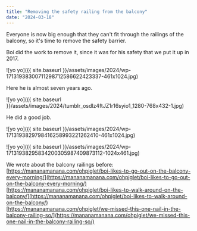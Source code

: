 ```yaml
---
title: "Removing the safety railing from the balcony"
date: "2024-03-18"
---
```


Everyone is now big enough that they can't fit through the railings of the balcony, so it's time to remove the safety barrier.

Boí did the work to remove it, since it was for his safety that we put it up in 2017.

![yo yo]({{ site.baseurl }}/assets/images/2024/wp-17131938300711298712586622423337-461x1024.jpg)

Here he is almost seven years ago.

![yo yo]({{ site.baseurl }}/assets/images/2024/tumblr_osdlz4ftJZ1r16syio1_1280-768x432-1.jpg)

He did a good job.

![yo yo]({{ site.baseurl }}/assets/images/2024/wp-1713193829798416258993221262410-461x1024.jpg)

![yo yo]({{ site.baseurl }}/assets/images/2024/wp-17131938295834200305987409873112-1024x461.jpg)

We wrote about the balcony railings before:  
[https://mananamanana.com/ohpiglet/boi-likes-to-go-out-on-the-balcony-every-morning/](https://mananamanana.com/ohpiglet/boi-likes-to-go-out-on-the-balcony-every-morning/)  
[https://mananamanana.com/ohpiglet/boi-likes-to-walk-around-on-the-balcony/](https://mananamanana.com/ohpiglet/boi-likes-to-walk-around-on-the-balcony/)  
[https://mananamanana.com/ohpiglet/we-missed-this-one-nail-in-the-balcony-railing-so/](https://mananamanana.com/ohpiglet/we-missed-this-one-nail-in-the-balcony-railing-so/)
